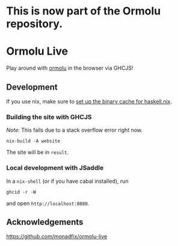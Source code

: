# This is now part of the Ormolu repository.

# Ormolu Live

Play around with [ormolu](https://github.com/tweag/ormolu) in the browser via GHCJS!

## Development

If you use nix, make sure to [set up the binary cache for haskell.nix](https://input-output-hk.github.io/haskell.nix/tutorials/getting-started/#setting-up-the-binary-cache).

### Building the site with GHCJS

*Note:* This fails due to a stack overflow error right now.

```
nix-build -A website
```

The site will be in `result`.

### Local development with JSaddle

In a `nix-shell` (or if you have cabal installed), run

```
ghcid -r -W
```

and open `http://localhost:8080`.

## Acknowledgements

https://github.com/monadfix/ormolu-live
